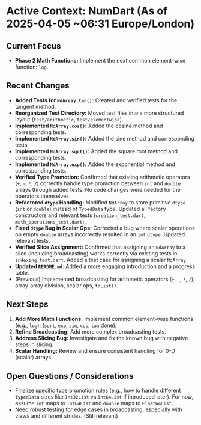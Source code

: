 <!-- Version: 1.2 | Last Updated: 2025-04-05 | Updated By: Cline -->

# Active Context: NumDart (As of 2025-04-05 ~06:31 Europe/London)

## Current Focus

- **Phase 2 Math Functions:** Implement the next common element-wise function:
  `log`.

## Recent Changes

- **Added Tests for `NdArray.tan()`:** Created and verified tests for the
  tangent method.
- **Reorganized Test Directory:** Moved test files into a more structured layout
  (`test/arithmetic`, `test/elementwise`).
- **Implemented `NdArray.cos()`:** Added the cosine method and corresponding
  tests.
- **Implemented `NdArray.sin()`:** Added the sine method and corresponding
  tests.
- **Implemented `NdArray.sqrt()`:** Added the square root method and
  corresponding tests.
- **Implemented `NdArray.exp()`:** Added the exponential method and
  corresponding tests.
- **Verified Type Promotion:** Confirmed that existing arithmetic operators
  (`+`, `-`, `*`, `/`) correctly handle type promotion between `int` and
  `double` arrays through added tests. No code changes were needed for the
  operators themselves.
- **Refactored `dtype` Handling:** Modified `NdArray` to store primitive `dtype`
  (`int` or `double`) instead of `TypedData` type. Updated all factory
  constructors and relevant tests (`creation_test.dart`,
  `math_operations_test.dart`).
- **Fixed `dtype` Bug in Scalar Ops:** Corrected a bug where scalar operations
  on empty `double` arrays incorrectly resulted in an `int` `dtype`. Updated
  relevant tests.
- **Verified Slice Assignment:** Confirmed that assigning an `NdArray` to a
  slice (including broadcasting) works correctly via existing tests in
  `indexing_test.dart`. Added a test case for assigning a scalar `NdArray`.
- **Updated `README.md`:** Added a more engaging introduction and a progress
  table.
- (Previous) Implemented broadcasting for arithmetic operators (`+`, `-`, `*`,
  `/`), array-array division, scalar ops, `toList()`.

## Next Steps

1. **Add More Math Functions:** Implement common element-wise functions (e.g.,
   `log`). (`sqrt`, `exp`, `sin`, `cos`, `tan` done).
2. **Refine Broadcasting:** Add more complex broadcasting tests.
3. **Address Slicing Bug:** Investigate and fix the known bug with negative
   steps in slicing.
4. **Scalar Handling:** Review and ensure consistent handling for 0-D (scalar)
   arrays.

## Open Questions / Considerations

- Finalize specific type promotion rules (e.g., how to handle different
  `TypedData` sizes like `Int32List` vs `Int64List` if introduced later). For
  now, assume `int` maps to `Int64List` and `double` maps to `Float64List`.
- Need robust testing for edge cases in broadcasting, especially with views and
  different strides. (Still relevant)

